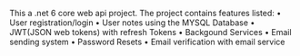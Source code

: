This a .net 6 core web api project. The project contains features listed:
  • User registration/login
  • User notes using the MYSQL Database
  • JWT(JSON web tokens) with refresh Tokens
  • Backgound Services
  • Email sending system
  • Password Resets
  • Email verification with email service
